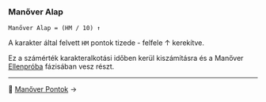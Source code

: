 ### Manőver Alap

```
Manőver Alap = (HM / 10) ↑
```

A karakter által felvett `HM` pontok tizede - felfele ↑ kerekítve.

Ez a számérték karakteralkotási időben kerül kiszámításra és a Manőver [Ellenpróba](065_04_manover_vegbevitele.md#ellenpróba-e) fázisában vesz részt.

---

🔗 [Manőver Pontok](065_02_manover_pontok.md) →
